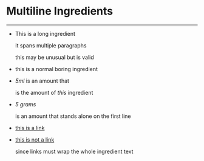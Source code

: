 # Multiline Ingredients

---

- This is a long ingredient

  it spans multiple paragraphs
  
  this may be unusual but is valid
  
  
- this is a normal boring ingredient


- *5ml* is an amount that

  is the amount of *this* ingredient
  
- *5 grams*
  
  is an amount that stands alone on the first line
  
- [this is a link](some_other_recipe)


- [this is not a link](some_other_recipe) 

  since links must wrap the whole ingredient text